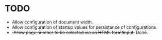 
# TODO

- Allow configuration of document width.
- Allow configuration of startup values for persistance of configurations.
- ~~`Allow page number to be selected via an HTML form/input.~~ Done.
